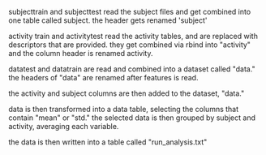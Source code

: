 subjecttrain and subjecttest read the subject files and get combined into one table
called subject.  the header gets renamed 'subject'

activity train and activitytest read the activity tables, and are replaced with descriptors
that are provided.  they get combined via rbind into "activity" and the column header is renamed
activity.
 
datatest and datatrain are read and combined into a dataset called "data."
the headers of "data" are renamed after features is read.

the activity and subject columns are then added to the dataset, "data."

data is then transformed into a data table, selecting the columns that contain "mean" or "std."
the selected data is then grouped by subject and activity, averaging each variable.

the data is then written into a table called "run_analysis.txt"  